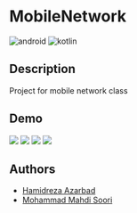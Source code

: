 # MobileNetwork 
<img src="https://img.shields.io/static/v1?message=android&logo=android&labelColor=black&color=green&logoColor=green&label=%20&style=flat-square" alt="android"> <img src="https://img.shields.io/static/v1?message=kotlin&logo=kotlin&labelColor=black&color=974D96&logoColor=974D96&label=%20&style=flat-square" alt="kotlin">

## Description
Project for mobile network class

## Demo
<img src="./IMG_20210530_131323.jpg">
<img src="./IMG_20210530_131546.jpg">
<img src="./IMG_20210530_131411.jpg">
<img src="./IMG_20210530_131447.jpg">

## Authors

- [Hamidreza Azarbad](https://www.github.com/hamidreza7799)
- [Mohammad Mahdi Soori](https://www.github.com/riasati)